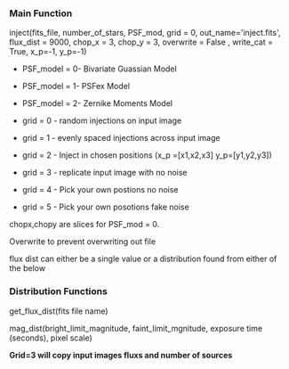 ### Main Function

inject(fits_file, number_of_stars, PSF_mod, grid = 0, out_name='inject.fits', flux_dist = 9000, chop_x = 3, chop_y = 3, overwrite = False , write_cat = True, x_p=-1, y_p=-1)

* PSF_model = 0- Bivariate Guassian Model
* PSF_model = 1- PSFex Model
* PSF_model = 2- Zernike Moments Model

* grid = 0 - random injections on input image
* grid = 1 - evenly spaced injections across input image
* grid = 2 - Inject in chosen positions (x_p =[x1,x2,x3] y_p=[y1,y2,y3])
* grid = 3 - replicate input image with no noise
* grid = 4 - Pick your own postions no noise
* grid = 5 - Pick your own posotions fake noise 

chopx,chopy are slices for PSF_mod = 0. 

Overwrite to prevent overwriting out file

flux dist can either be a single value or a distribution found from either of the below


### Distribution Functions

get_flux_dist(fits file name) 

mag_dist(bright_limit_magnitude, faint_limit_mgnitude, exposure time (seconds), pixel scale)

**Grid=3 will copy input images fluxs and number of sources**
